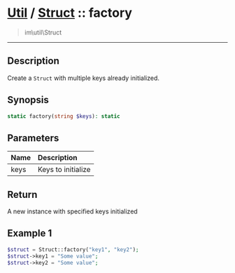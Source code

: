 # [Util](Util.md) / [Struct](Util-Struct.md) :: factory
 > im\util\Struct
____

## Description
Create a `Struct` with multiple keys already initialized.

## Synopsis
```php
static factory(string $keys): static
```

## Parameters
| Name | Description |
| :--- | :---------- |
| keys | Keys to initialize |

## Return
A new instance with specified keys initialized

## Example 1
```php
$struct = Struct::factory("key1", "key2");
$struct->key1 = "Some value";
$struct->key2 = "Some value";
```

